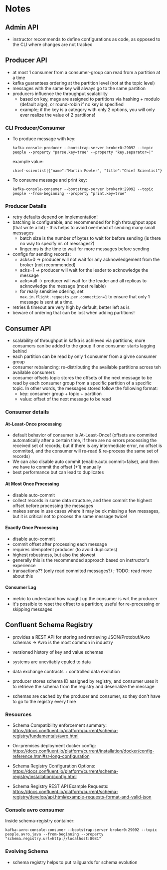 # Notes
## Admin API
- instructor recommends to define configurations as code, as opposed to the CLI where changes are not tracked

## Producer API
- at most 1 consumer from a consumer-group can read from a partition at a time
- kafka guarantees ordering at the partition level (not at the topic level)
- messages with the same key will always go to the same partition
- producers influence the throughput scalability
    - based on key, msgs are assigned to partitions via hashing + modulo (default algo), or round-robin if no key is specified
    - example; if the key is a category with only 2 options, you will only ever realize the value of 2 partitions!

### CLI Producer/Consumer
- To produce message with key:
    ```
    kafka-console-producer --bootstrap-server broker0:29092 --topic people --property "parse.key=true" --property "key.separator=|"
    ``` 
    example value:
    ```
    chief-scientist|{"name":"Martin Fowler", "title":"Chief Scientist"}
    ```
- To consume message and print key:
    ```
    kafka-console-consumer --bootstrap-server broker0:29092 --topic people --from-beginning --property "print.key=true"
    ``` 

### Producer Details

- retry defaults depend on implementation!
- batching is configurable, and recommended for high throughput apps (that write a lot) - this helps to avoid overhead of sending many small messages 
    - batch size is the number of bytes to wait for before sending (is there no way to specify nr. of messages?)
    - linger.ms is the time to wait for more messages before sending
- configs for sending records:
    - acks=0 -> producer will not wait for any acknowledgement from the broker (not recommended)
    - acks=1 -> producer will wait for the leader to acknowledge the message
    - acks=all -> producer will wait for the leader and all replicas to acknowledge the message (most reliable)
    - for really sensitive odering, set `max.in.flight.requests.per.connection=1` to ensure that only 1 message is sent at a time.
- retries & timeout are very high by default, better left as is
- beware of ordering that can be lost when adding partitions!

## Consumer API
- scalability of throughput in kafka is achieved via partitions;  more consumers can be added to the group if one consumer starts lagging behind 
- each partition can be read by only 1 consumer from a givne consumer group
- consumer rebalancing:  re-distributing the available partitions across teh available consumers
- consumer offsets topic stores the offsets of the next message to be read by each consumer group from a specific partition of a specific topic.  In other words, the messages stored follow the following format:
    - key: consumer group + topic + partition
    - value: offset of the next message to be read

### Consumer details
#### At-Least-Once processing
- default behavior of consumer is At-Least-Once!  (offsets are commited automatically after a certain time, if there are no errors processing the received set of records;   but if there is any intermediate error, no offset is commited, and the consumer will re-read & re-process the same set of records)
- We can also disable auto commit (enable.auto.commit=false), and then we have to commit the offset (+1) manually 
- best performance but can lead to duplicates

#### At Most Once Processing
- disable auto-commit
- collect records in  some data structure, and then commit the highest offset before processing the messages
- makes sense in use cases where it may be ok missing a few messages, but it is critical not to process the same message twice!

#### Exactly Once Processing
- disable auto-commit
- commit offset after processing each message
- requires idempotent producer (to avoid duplicates)
- highest robustness, but also the slowest
- generally this is the recommended approach based on instructor's experience
- transactions??   (only read commited messages?) ;  TODO:  read more about this

#### Consumer Lag
- metric to understand how caught up the consumer is wrt the producer
- it's possible to reset the offset to a partition; useful for re-processing or skipping messages


## Confluent Schema Registry

- provides a REST API for storing and retrieving JSON/Protobuf/Avro schemas -> Avro is the most common in industry
- versioned history of key and value schemas

- systems are unevitably cpuled to data
- data exchange contracts + controlled data evolution

- producer stores schema ID assigned by registry, and consumer uses it to retrieve the schema from the registry and deserialize the message
- schemas are cached by the producer and consumer, so they don't have to go to the registry every time

### Resources

- Schema Compatibility enforcement summary: https://docs.confluent.io/platform/current/schema-registry/fundamentals/avro.html

- On-premises deployment docker config: https://docs.confluent.io/platform/current/installation/docker/config-reference.html#sr-long-configuration

- Schema Registry Configuration Options: https://docs.confluent.io/platform/current/schema-registry/installation/config.html

- Schema Registry REST API Example Requests: https://docs.confluent.io/platform/current/schema-registry/develop/api.html#example-requests-format-and-valid-json

### Console avro consumer
Inside schema-registry container:

```
kafka-avro-console-consumer --bootstrap-server broker0:29092 --topic people.avro.java --from-beginning --property "schema.registry.url=http://localhost:8081"
```

### Evolving Schema
- schema registry helps to put railguards for schema evolution